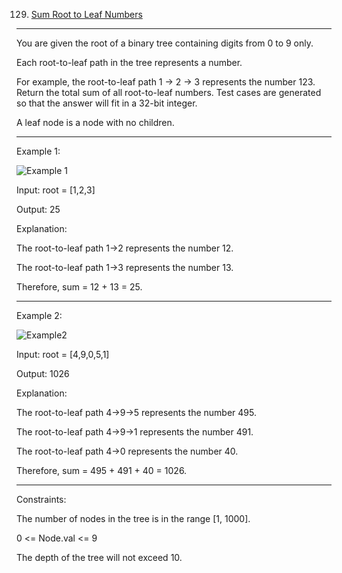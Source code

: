129. [Sum Root to Leaf Numbers](https://leetcode.com/problems/sum-root-to-leaf-numbers/)
***
You are given the root of a binary tree containing digits from 0 to 9 only.

Each root-to-leaf path in the tree represents a number.

For example, the root-to-leaf path 1 -> 2 -> 3 represents the number 123.
Return the total sum of all root-to-leaf numbers. Test cases are generated so that the answer will fit in a 32-bit integer.

A leaf node is a node with no children.

 ***

Example 1:

![Example 1](https://assets.leetcode.com/uploads/2021/02/19/num1tree.jpg)

Input: root = [1,2,3]

Output: 25

Explanation:

The root-to-leaf path 1->2 represents the number 12.

The root-to-leaf path 1->3 represents the number 13.

Therefore, sum = 12 + 13 = 25.

***
Example 2:

![Example2](https://assets.leetcode.com/uploads/2021/02/19/num2tree.jpg)

Input: root = [4,9,0,5,1]

Output: 1026

Explanation:

The root-to-leaf path 4->9->5 represents the number 495.

The root-to-leaf path 4->9->1 represents the number 491.

The root-to-leaf path 4->0 represents the number 40.

Therefore, sum = 495 + 491 + 40 = 1026.
 
***
Constraints:

The number of nodes in the tree is in the range [1, 1000].

0 <= Node.val <= 9

The depth of the tree will not exceed 10.